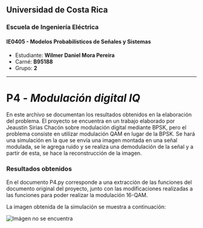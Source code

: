 ## Universidad de Costa Rica
### Escuela de Ingeniería Eléctrica
#### IE0405 - Modelos Probabilísticos de Señales y Sistemas


* Estudiante: **Wilmer Daniel Mora Pereira**
* Carné: **B95188**
* Grupo: **2**

---
# P4 - *Modulación digital IQ*

En este archivo se documentan los resultados obtenidos en la elaboración del problema.
El proyecto se encuentra en un trabajo elaborado por Jeaustin Sirias Chacón sobre
modulación digital mediante BPSK, pero el problema consiste en utilizar modulación
QAM en lugar de la BPSK. Se hará una simulación en la que se envía una imagen
montada en una señal modulada, se le agrega ruido y se realiza una demodulación de la
señal y a partir de esta, se hace la reconstrucción de la imagen.

### Resultados obtenidos

En el documento P4.py corresponde a una extracción de las funciones del documento
original del proyecto, junto con las modificaciones realizadas a las funciones para
poder realizar la modulación 16-QAM.

La imagen obtenida de la simulación se muestra a continuación:

![Imágen no se encuentra](Proyecto4/comparacion_imagenes.png)
